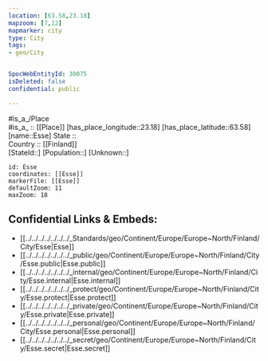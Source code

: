 ```yaml
---
location: [63.58,23.18] 
mapzoom: [7,12] 
mapmarker: city 
type: City
tags:
- geo/City


SpocWebEntityId: 30075
isDeleted: false
confidential: public

---
```

#is_a_/Place  
#is_a_ :: [[Place]] 
[has_place_longitude::23.18] 
[has_place_latitude::63.58] 
[name::Esse] 
State ::  
Country :: [[Finland]]  
[StateId::] 
[Population::] 
[Unknown::] 


```leaflet
id: Esse
coordinates: [[Esse]] 
markerFile: [[Esse]] 
defaultZoom: 11 
maxZoom: 18
```


## Confidential Links & Embeds: 
- [[../../../../../../../_Standards/geo/Continent/Europe/Europe~North/Finland/City/Esse|Esse]] 
- [[../../../../../../../_public/geo/Continent/Europe/Europe~North/Finland/City/Esse.public|Esse.public]] 
- [[../../../../../../../_internal/geo/Continent/Europe/Europe~North/Finland/City/Esse.internal|Esse.internal]] 
- [[../../../../../../../_protect/geo/Continent/Europe/Europe~North/Finland/City/Esse.protect|Esse.protect]] 
- [[../../../../../../../_private/geo/Continent/Europe/Europe~North/Finland/City/Esse.private|Esse.private]] 
- [[../../../../../../../_personal/geo/Continent/Europe/Europe~North/Finland/City/Esse.personal|Esse.personal]] 
- [[../../../../../../../_secret/geo/Continent/Europe/Europe~North/Finland/City/Esse.secret|Esse.secret]] 
